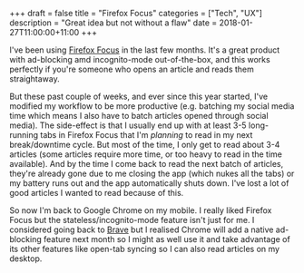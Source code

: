 +++
draft = false
title = "Firefox Focus"
categories = ["Tech", "UX"]
description = "Great idea but not without a flaw"
date = 2018-01-27T11:00:00+11:00
+++

I've been using [Firefox Focus](https://support.mozilla.org/en-US/kb/focus) in the last few months. It's a great product with ad-blocking amd incognito-mode out-of-the-box, and this works perfectly if you're someone who opens an article and reads them straightaway.

But these past couple of weeks, and ever since this year started, I've modified my workflow to be more productive (e.g. batching my social media time which means I also have to batch articles opened through social media). The side-effect is that I usually end up with at least 3-5 long-running tabs in Firefox Focus that I'm *planning* to read in my next break/downtime cycle. But most of the time, I only get to read about 3-4 articles (some articles require more time, or too heavy to read in the time available). And by the time I come back to read the next batch of articles, they're already gone due to me closing the app (which nukes all the tabs) or my battery runs out and the app automatically shuts down. I've lost a lot of good articles I wanted to read because of this.

So now I'm back to Google Chrome on my mobile. I really liked Firefox Focus but the stateless/incognito-mode feature isn't just for me. I considered going back to [Brave](https://brave.com/) but I realised Chrome will add a native ad-blocking feature next month so I might as well use it and take advantage of its other features like open-tab syncing so I can also read articles on my desktop.



